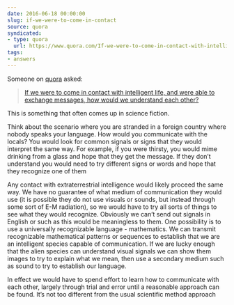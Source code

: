 ```yaml
---
date: 2016-06-18 00:00:00
slug: if-we-were-to-come-in-contact
source: quora
syndicated:
- type: quora
  url: https://www.quora.com/If-we-were-to-come-in-contact-with-intelligent-life-and-were-able-to-exchange-messages-how-would-we-understand-each-other/answer/Roy-Tang
tags:
- answers
---
```


Someone on [quora](https://quora.com) asked:

> [If we were to come in contact with intelligent life, and were able to exchange messages, how would we understand each other?](https://www.quora.com/If-we-were-to-come-in-contact-with-intelligent-life-and-were-able-to-exchange-messages-how-would-we-understand-each-other/answer/Roy-Tang)


This is something that often comes up in science fiction.

Think about the scenario where you are stranded in a foreign country where nobody speaks your language. How would you communicate with the locals? You would look for common signals or signs that they would interpret the same way. For example, if you were thirsty, you would mime drinking from a glass and hope that they get the message. If they don’t understand you would need to try different signs or words and hope that they recognize one of them

Any contact with extraterrestrial intelligence would likely proceed the same way. We have no guarantee of what medium of communication they would use (it is possible they do not use visuals or sounds, but instead through some sort of E-M radiation), so we would have to try all sorts of things to see what they would recognize. Obviously we can’t send out signals in English or such as this would be meaningless to them. One possibility is to use a universally recognizable language - mathematics. We can transmit recognizable mathematical patterns or sequences to establish that we are an intelligent species capable of communication. If we are lucky enough that the alien species can understand visual signals we can show them images to try to explain what we mean, then use a secondary medium such as sound to try to establish our language.

In effect we would have to spend effort to learn how to communicate with each other, largely through trial and error until a reasonable approach can be found. It’s not too different from the usual scientific method approach